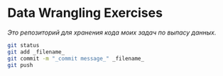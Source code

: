 # Data Wrangling Exercises

_Это репозиторий для хранения кода моих задач по выпасу данных._

```bash
git status
git add _filename_
git commit -m "_commit message_" _filename_
git push
```
